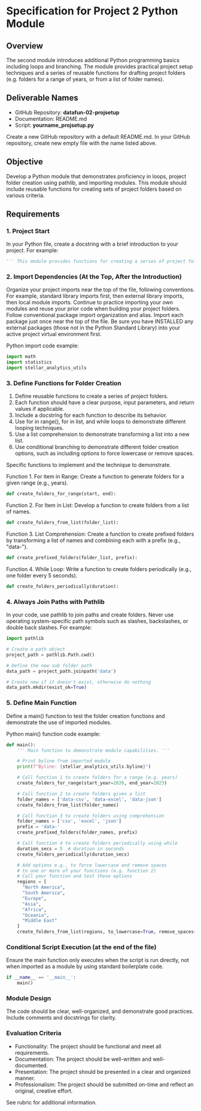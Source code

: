 # Specification for Project 2 Python Module

## Overview

The second module introduces additional Python programming basics including loops and branching. 
The module provides practical project setup techniques and a series of reusable functions for
drafting project folders (e.g. folders for a range of years, or from a list of folder names).

## Deliverable Names

- GitHub Repository:  **datafun-02-projsetup**
- Documentation:      README.md
- Script:             **yourname_projsetup.py**

Create a new GitHub repository with a default README.md.
In your GitHub repository, create new empty file with the name listed above.

## Objective

Develop a Python module that demonstrates proficiency in loops, project folder creation using pathlib, and importing modules.
This module should include reusable functions for creating sets of project folders based on various criteria.

## Requirements

### 1. Project Start

In your Python file, create a docstring with a brief introduction to your project.
For example:

```python
''' This module provides functions for creating a series of project folders. '''
```

### 2. Import Dependencies (At the Top, After the Introduction)

Organize your project imports near the top of the file, following conventions.
For example, standard library imports first, then external library imports, then local module imports. 
Continue to practice importing your own modules and reuse your prior code when building your project folders.
Follow conventional package import organization and alias. 
Import each package just once near the top of the file. 
Be sure you have INSTALLED any external packages (those not in the Python Standard Library) into your active project virtual environment first. 

Python import code example:

```python
import math
import statistics
import stellar_analytics_utils
```

### 3. Define Functions for Folder Creation

1. Define reusable functions to create a series of project folders.
1. Each function should have a clear purpose, input parameters, and return values if applicable.
1. Include a docstring for each function to describe its behavior.
1. Use for in range(), for in list, and while loops to demonstrate different looping techniques.
1. Use a list comprehension to demonstrate transforming a list into a new list.
1. Use conditional branching to demonstrate different folder creation options, such as including options to force lowercase or remove spaces.

Specific functions to implement and the technique to demonstrate.

Function 1. For item in Range: Create a function to generate folders for a given range (e.g., years).

```python
def create_folders_for_range(start, end):
```

Function 2. For Item in List: Develop a function to create folders from a list of names.

```python
def create_folders_from_list(folder_list):
```

Function 3. List Comprehension: Create a function to create prefixed folders by transforming a list of names and combining each with a prefix (e.g., "data-").

```python
def create_prefixed_folders(folder_list, prefix):
```

Function 4. While Loop: Write a function to create folders periodically (e.g., one folder every 5 seconds).

```python
def create_folders_periodically(duration):
```

### 4. Always Join Paths with Pathlib

In your code, use pathlib to join paths and create folders.
Never use operating system-specific path symbols such as slashes, backslashes, or double back slashes.
For example:

```python
import pathlib

# Create a path object
project_path = pathlib.Path.cwd()

# Define the new sub folder path
data_path = project_path.joinpath('data')

# Create new if it doesn't exist, otherwise do nothing
data_path.mkdir(exist_ok=True)
```

### 5. Define Main Function

Define a main() function to test the folder creation functions and demonstrate the use of imported modules.

Python main() function code example:

```python
def main():
    ''' Main function to demonstrate module capabilities. '''

    # Print byline from imported module
    print(f"Byline: {stellar_analytics_utils.byline}")

    # Call function 1 to create folders for a range (e.g. years)
    create_folders_for_range(start_year=2020, end_year=2023)

    # Call function 2 to create folders given a list
    folder_names = ['data-csv', 'data-excel', 'data-json']
    create_folders_from_list(folder_names)

    # Call function 3 to create folders using comprehension
    folder_names = ['csv', 'excel', 'json']
    prefix = 'data-'
    create_prefixed_folders(folder_names, prefix)

    # Call function 4 to create folders periodically using while
    duration_secs = 5  # duration in seconds
    create_folders_periodically(duration_secs)

    # Add options e.g., to force lowercase and remove spaces 
    # to one or more of your functions (e.g. function 2) 
    # Call your function and test these options
    regions = [
      "North America", 
      "South America", 
      "Europe", 
      "Asia", 
      "Africa", 
      "Oceania", 
      "Middle East"
    ]
    create_folders_from_list(regions, to_lowercase=True, remove_spaces=True)
```

### Conditional Script Execution (at the end of the file)

Ensure the main function only executes when the script is run directly,
not when imported as a module by using standard boilerplate code.

```python
if __name__ == '__main__':
    main()
```

### Module Design

The code should be clear, well-organized, and demonstrate good practices.
Include comments and docstrings for clarity.

### Evaluation Criteria

- Functionality: The project should be functional and meet all requirements.
- Documentation: The project should be well-written and well-documented.
- Presentation: The project should be presented in a clear and organized manner.
- Professionalism: The project should be submitted on-time and reflect an original, creative effort.

See rubric for additional information.

